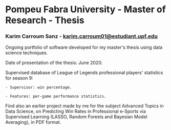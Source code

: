 # Pompeu Fabra University - Master of Research - Thesis

### Karim Carroum Sanz - karim.carroum01@estudiant.upf.edu

Ongoing portfolio of software developed for my master's thesis using data science techniques.

Date of presentation of the thesis: June 2020.

Supervised database of League of Legends professional players' statistics for season 9:

    - Supervisor: win percentage.
    
    - Features: per-game performance statistics.

Find also an earlier project made by me for the subject Advanced Topics in Data Science, on Predicting Win Rates in Professional e-Sports via Supervised Learning (LASSO, Random Forests and Bayesian Model Averaging), in PDF format.
